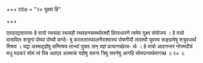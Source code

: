 +++
title = "२० युक्ष्वा हि"

+++

एतदाद्यावायव्यः हे वायो रथसहा रथसहौ रथवहनसमर्थावश्वौ हिरवधारणे त्वमेव युक्ष्व संयोजय । हे वसो वासयितः शत्रूणां पोष्या पोष्यौ कण्ठे- षु करतलास्फालनैराश्वास्य पोषणीयौ तावश्वौ युवस्व सङ्ग्रामेषु शत्रुवधार्थं मिश्रय । यद्वा अस्मद्यज्ञेषु सम्मिश्रय ताभ्यां युक्तः सन् यज्ञं प्रत्यागच्छेत्य- र्थः । हे वायो आदनन्तरं नोस्मदीयं मधु मदकरं सोमं त्वं पिब अतएव अस्माकं यज्ञेषु सवना त्रिषु सवनेषु आगहि सोमपानार्थमागच्छ ॥ २० ॥